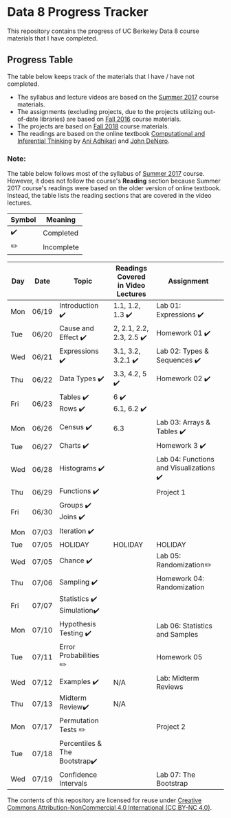 # Data 8 Progress Tracker

This repository contains the progress of UC Berkeley Data 8 course materials that I have completed. 

## Progress Table

The table below keeps track of the materials that I have / have not completed.
* The syllabus and lecture videos are based on the [Summer 2017](http://data8.org/su17/) course materials.
* The assignments (excluding projects, due to the projects utilizing out-of-date libraries) are based on [Fall 2016](http://data8.org/fa16/) course materials. 
* The projects are based on [Fall 2018](http://data8.org/fa18/) course materials. 
* The readings are based on the online textbook [Computational and Inferential Thinking](https://www.inferentialthinking.com/chapters/intro) by [Ani Adhikari](http://statistics.berkeley.edu/people/ani-adhikari) and [John DeNero](http://denero.org/).


### Note:
The table below follows most of the syllabus of [Summer 2017](http://data8.org/su17/) course. However, it does not follow the course's **Reading** section because Summer 2017 course's readings were based on the older version of online textbook. Instead, the table lists the reading sections that are covered in the video lectures.

| Symbol | Meaning |
| --- | --- |
|:heavy_check_mark:| Completed |
|:pencil2:| Incomplete |


|  Day  |  Date  | Topic | Readings Covered <br> in Video Lectures | Assignment | 
|  ---  |  ---  | ----- | ---- | ---- | 
|  Mon  |  06/19  | Introduction :heavy_check_mark: | 1.1, 1.2, 1.3 :heavy_check_mark: | Lab 01: Expressions :heavy_check_mark: | 
|  Tue  |  06/20  | Cause and Effect :heavy_check_mark: | 2, 2.1, 2.2, 2.3, 2.5 :heavy_check_mark: | Homework 01 :heavy_check_mark: | 
|  Wed  |  06/21  | Expressions :heavy_check_mark: |3.1, 3.2, 3.2.1 :heavy_check_mark: | Lab 02: Types & Sequences :heavy_check_mark: | 
|  Thu  |  06/22  | Data Types :heavy_check_mark: | 3.3, 4.2, 5 :heavy_check_mark: | Homework 02 :heavy_check_mark: |
|  Fri  |  06/23  | Tables :heavy_check_mark: <br /> Rows :heavy_check_mark: |6 :heavy_check_mark: <br> 6.1, 6.2 :heavy_check_mark:  |   |
|  Mon  |  06/26  | Census :heavy_check_mark: | 6.3 | Lab 03: Arrays & Tables :heavy_check_mark: | 
|  Tue  |  06/27  | Charts :heavy_check_mark: |  | Homework 3 :heavy_check_mark: | 
|  Wed  |  06/28  | Histograms :heavy_check_mark: | | Lab 04: Functions and Visualizations :heavy_check_mark:|
|  Thu  |  06/29  | Functions :heavy_check_mark: |  | Project 1 |
|  Fri  |  06/30  | Groups :heavy_check_mark: <br /> Joins :heavy_check_mark:  | |  |
|  Mon  |  07/03  | Iteration :heavy_check_mark:  ||  |
|  Tue  |  07/05  | HOLIDAY  |HOLIDAY|HOLIDAY|
|  Wed  |  07/05  | Chance :heavy_check_mark: || Lab 05: Randomization:pencil2:|
|  Thu  |  07/06  | Sampling :heavy_check_mark: || Homework 04: Randomization|
|  Fri  |  07/07  | Statistics :heavy_check_mark:<br/> Simulation:heavy_check_mark:||   |
|  Mon  |  07/10  | Hypothesis Testing :heavy_check_mark: | | Lab 06: Statistics and Samples |
|  Tue  |  07/11  | Error Probabilities :pencil2: | | Homework 05 |
|  Wed  |  07/12  | Examples :heavy_check_mark:| N/A | Lab: Midterm Reviews |
|  Thu  |  07/13  | Midterm Review:heavy_check_mark: | N/A |  |
|  Mon  |  07/17  | Permutation Tests :pencil2:| | Project 2 |
|  Tue  |  07/18  | Percentiles & The Bootstrap:heavy_check_mark: | | |
|  Wed  |  07/19  | Confidence Intervals | | Lab 07: The Bootstrap |


The contents of this repository are licensed for reuse under [Creative Commons Attribution-NonCommercial 4.0 International (CC BY-NC 4.0)](http://creativecommons.org/licenses/by-nc/4.0/).